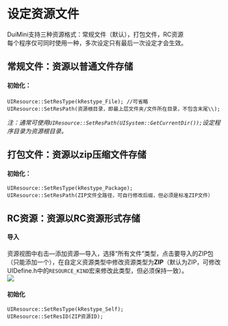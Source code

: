 # 设定资源文件
DuiMini支持三种资源格式：常规文件（默认），打包文件，RC资源  
每个程序仅可同时使用一种，多次设定只有最后一次设定才会生效。
## 常规文件：资源以普通文件存储
#### 初始化：
    UIResource::SetResType(kRestype_File); //可省略
    UIResource::SetResPath(资源根目录，即最上层文件夹/文件所在目录，不包含末尾\\);
*注：通常可使用`UIResource::SetResPath(UISystem::GetCurrentDir());`设定程序目录为资源根目录。*
## 打包文件：资源以zip压缩文件存储
#### 初始化：
    UIResource::SetResType(kRestype_Package);
    UIResource::SetResPath(ZIP文件全路径，可自行修改后缀，但必须是标准ZIP文件）
## RC资源：资源以RC资源形式存储
#### 导入
资源视图中右击—添加资源—导入，选择“所有文件”类型，点击要导入的ZIP包（只能添加一个），在自定义资源类型中修改资源类型为**ZIP**（默认为ZIP，可修改UIDefine.h中的`RESOURCE_KIND`宏来修改此类型，但必须保持一致）。  
![](assets/002/20170705-d1e34a50.png)  
#### 初始化
    UIResource::SetResType(kRestype_Self);
    UIResource::SetResID(ZIP资源ID);
